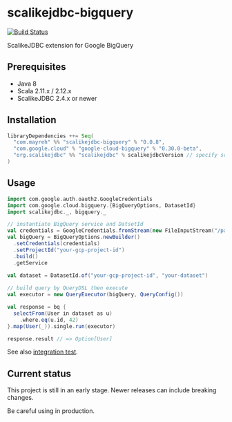 # scalikejdbc-bigquery

[![Build Status](https://travis-ci.org/ocadaruma/scalikejdbc-bigquery.svg?branch=master)](https://travis-ci.org/ocadaruma/scalikejdbc-bigquery)

ScalikeJDBC extension for Google BigQuery

## Prerequisites

- Java 8
- Scala 2.11.x / 2.12.x
- ScalikeJDBC 2.4.x or newer

## Installation

```scala
libraryDependencies ++= Seq(
  "com.mayreh" %% "scalikejdbc-bigquery" % "0.0.8",
  "com.google.cloud" % "google-cloud-bigquery" % "0.30.0-beta",
  "org.scalikejdbc" %% "scalikejdbc" % scalikejdbcVersion // specify scalikejdbc version you want. 
)
```

## Usage

```scala
import com.google.auth.oauth2.GoogleCredentials
import com.google.cloud.bigquery.{BigQueryOptions, DatasetId}
import scalikejdbc._, bigquery._

// instantiate BigQuery service and DatsetId
val credentials = GoogleCredentials.fromStream(new FileInputStream("/path/to/key.json"))
val bigQuery = BigQueryOptions.newBuilder()
  .setCredentials(credentials)
  .setProjectId("your-gcp-project-id")
  .build()
  .getService
  
val dataset = DatasetId.of("your-gcp-project-id", "your-dataset")

// build query by QueryDSL then execute
val executor = new QueryExecutor(bigQuery, QueryConfig())

val response = bq {
  selectFrom(User in dataset as u)
    .where.eq(u.id, 42)
}.map(User(_)).single.run(executor)

response.result // => Option[User]
```

See also [integration test](https://github.com/ocadaruma/scalikejdbc-bigquery/blob/master/src/it/scala/scalikejdbc/bigquery/QueryDSLIntegration.scala).

## Current status

This project is still in an early stage. Newer releases can include breaking changes.

Be careful using in production.
